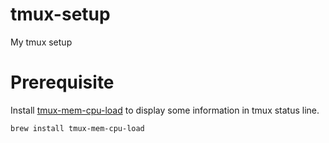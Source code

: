 # tmux-setup
My tmux setup

# Prerequisite
Install [tmux-mem-cpu-load](https://github.com/thewtex/tmux-mem-cpu-load) to display some information in tmux status line.
```
brew install tmux-mem-cpu-load
```
